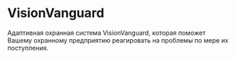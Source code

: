 # VisionVanguard
Адаптивная охранная система VisionVanguard, которая поможет Вашему охранному предприятию реагировать на проблемы по мере их поступления.

